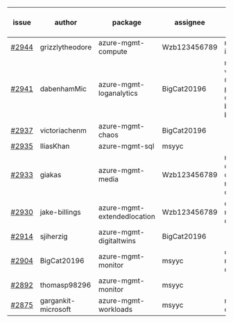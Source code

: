 | issue | author | package | assignee | bot advice | created date of issue | target release date | date from target |
| ------ | ------ | ------ | ------ | ------ | ------ | ------ | :-----: |
| [#2944](https://github.com/Azure/sdk-release-request/issues/2944) | grizzlytheodore | azure-mgmt-compute | Wzb123456789 | new issue. | 06-23 | 06-30 |  |
| [#2941](https://github.com/Azure/sdk-release-request/issues/2941) | dabenhamMic | azure-mgmt-loganalytics | BigCat20196 | new version is 0.0.0, please check base branch! | 06-23 | 07-07 |  |
| [#2937](https://github.com/Azure/sdk-release-request/issues/2937) | victoriachenm | azure-mgmt-chaos | BigCat20196 |  | 06-22 | 07-01 |  |
| [#2935](https://github.com/Azure/sdk-release-request/issues/2935) | IliasKhan | azure-mgmt-sql | msyyc |  | 06-22 | 07-05 |  |
| [#2933](https://github.com/Azure/sdk-release-request/issues/2933) | giakas | azure-mgmt-media | Wzb123456789 | new comment. close to release date.  | 06-21 | 06-23 | -1 |
| [#2930](https://github.com/Azure/sdk-release-request/issues/2930) | jake-billings | azure-mgmt-extendedlocation | Wzb123456789 | close to release date.  | 06-20 | 06-27 | 2 |
| [#2914](https://github.com/Azure/sdk-release-request/issues/2914) | sjiherzig | azure-mgmt-digitaltwins | BigCat20196 |  | 06-13 | 06-30 |  |
| [#2904](https://github.com/Azure/sdk-release-request/issues/2904) | BigCat20196 | azure-mgmt-monitor | msyyc | close to release date.  | 06-09 | 06-23 | -1 |
| [#2892](https://github.com/Azure/sdk-release-request/issues/2892) | thomasp98296 | azure-mgmt-monitor | msyyc |  | 06-06 | 06-20 |  |
| [#2875](https://github.com/Azure/sdk-release-request/issues/2875) | gargankit-microsoft | azure-mgmt-workloads | msyyc | new comment. | 06-03 | 06-30 |  |
